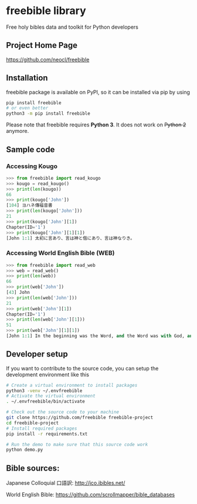 # freebible library

Free holy bibles data and toolkit for Python developers

## Project Home Page

https://github.com/neocl/freebible

## Installation

freebible package is available on PyPI, so it can be installed via pip by using

```bash
pip install freebible
# or even better
python3 -m pip install freebible
```

Please note that freebible requires **Python 3**. It does not work on ~~Python 2~~ anymore. 

## Sample code

### Accessing Kougo

```python
>>> from freebible import read_kougo
>>> kougo = read_kougo()
>>> print(len(kougo))
66
>>> print(kougo['John'])
[104] ヨハネ傳福音書
>>> print(len(kougo['John']))
21
>>> print(kougo['John'][1])
Chapter(ID='1')
>>> print(kougo['John'][1][1])
[John 1:1] 太初に言あり、言は神と偕にあり、言は神なりき。
```

### Accessing World English Bible (WEB)

```python
>>> from freebible import read_web
>>> web = read_web()
>>> print(len(web))
66
>>> print(web['John'])
[43] John
>>> print(len(web['John']))
21
>>> print(web['John'][1])
Chapter(ID='1')
>>> print(len(web['John'][1]))
51
>>> print(web['John'][1][1])
[John 1:1] In the beginning was the Word, and the Word was with God, and the Word was God.
```

## Developer setup

If you want to contribute to the source code, you can setup the development environment like this
```bash
# Create a virtual environment to install packages
python3 -venv ~/.envfreebible
# Activate the virtual environment
. ~/.envfreebible/bin/activate

# Check out the source code to your machine
git clone https://github.com/freebible freebible-project
cd freebible-project
# Install required packages
pip install -r requirements.txt

# Run the demo to make sure that this source code work
python demo.py
```

## Bible sources:

Japanese Colloquial 口語訳: http://jco.ibibles.net/

World English Bible: https://github.com/scrollmapper/bible_databases
